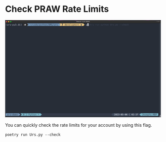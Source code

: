 # Check PRAW Rate Limits

![Check PRAW Rate Limits Demo GIF][check praw rate limits demo]

You can quickly check the rate limits for your account by using this flag.

```
poetry run Urs.py --check
```

[check praw rate limits demo]: https://github.com/JosephLai241/URS/blob/demo-gifs/utilities/check_rate_limit_demo.gif
